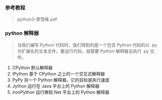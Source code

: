 ### 参考教程

> python3-廖雪峰.pdf

### python 解释器
> 当我们编写 Python 代码时，我们得到的是一个包含 Python 代码的以 .py
为扩展名的文本文件。要运行代码，就需要 Python 解释器去执行 .py 文
件。
1. CPython 默认解释器
2. IPython 基于 CPython 之上的一个交互式解释器
3. PyPy 另一个 Python 解释器，它的目标是执行速度
4. Jython  运行在 Java 平台上的 Python 解释器
5. IronPython 运行微软.Net 平台上的 Python 解释器

